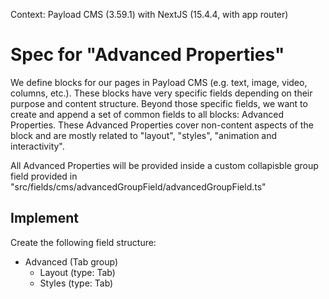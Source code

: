 Context: Payload CMS (3.59.1) with NextJS (15.4.4, with app router)

# Spec for "Advanced Properties"

We define blocks for our pages in Payload CMS (e.g. text, image, video, columns, etc.).
These blocks have very specific fields depending on their purpose and content structure. 
Beyond those specific fields, we want to create and append a set of common fields to all blocks: Advanced Properties. 
These Advanced Properties cover non-content aspects of the block and are mostly related to "layout", "styles", "animation and interactivity".

All Advanced Properties will be provided inside a custom collapisble group field provided in "src/fields/cms/advancedGroupField/advancedGroupField.ts"

## Implement

Create the following field structure:
* Advanced (Tab group)
  * Layout (type: Tab)
  * Styles (type: Tab)
